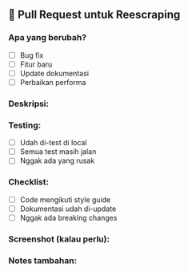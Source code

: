 ## 🚀 Pull Request untuk Reescraping

### Apa yang berubah?
- [ ] Bug fix
- [ ] Fitur baru
- [ ] Update dokumentasi
- [ ] Perbaikan performa

### Deskripsi:
<!-- Jelasin perubahan yang kamu buat -->

### Testing:
- [ ] Udah di-test di local
- [ ] Semua test masih jalan
- [ ] Nggak ada yang rusak

### Checklist:
- [ ] Code mengikuti style guide
- [ ] Dokumentasi udah di-update
- [ ] Nggak ada breaking changes

### Screenshot (kalau perlu):
<!-- Tambahin screenshot di sini -->

### Notes tambahan:
<!-- Info lain yang penting -->

